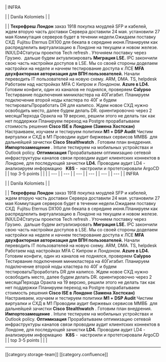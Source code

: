 





| INFRA

 | 
| Danila Kolomiets | 
|    

 | 
|  **Техрефреш Лондон**  заказ 1918 покупка моудлей SFP и кабелей,  ждем вторую часть доставки Сервера доставили 24 мая. установили 27 мая Коммутация серверов будет в течении недели.Ожидаем поставку СХД  Fujitsu Eternus DX100 для бекапа в середине июня.Планируем как распредлелить виртуализацию в Лондоне на текущем и новом железе. INX/LD4Cтатусы проектов Tech refresh . Уточняем поставку через Грузию.  дальше будем актуализировать **Миграция LSE.**  IPC закончили свою часть настройки доступов в LSE. Мы со своей стороны доделаем настройки на неделе и начнем тестирование доступа к ЛСЕ **MFA двухфакторная авторизация для ВПН пользователей.** Начали переводить IT пользователей на новую схему. ARM, DMA. TS, helpdesk Работаем над настройках MFA С Кипром и Лондоном. **Azure в LD4.** Готовим конфиги, один из каналов не поднялся, проверяем **Calypso** Тестирвание подключения миникластера на 40Гигабит. Планируем подключение второй ноды кластера по 40Г и будем тестироватьПроработать DR для калипсо. Ждем новое СХД нужно освободить место, далее будем делать DR. ориентировочно через 2 месяцаПерхода Оракла на 19 версию, решили этого не делать так как нет поддержки Планируем переход на Postgre прорабатываем стоимость решения **Cisco ISE в Лондоне (Замена Хостскан)**  Настраиваем, изучаем и тестируем политики **М1 + DSP Audit**  Чистим виртуалки и СХД в М1 Проводим аудит биржевых сервисов ММВБ  для дальнейшей зачистки **Cisco Stealthwatch**  . Готовим план внедрения. **Импортозамещение** . Intune тестируем на мобильных устройствах и Outlook policy. **Оптимизация** Прорабатываем оптимизацию сетевой инфраструктуры каналов связи проводим аудит клиентских коннектов в Лондоне, для последующей зачистки **LD4.**  Проводим аудит LD4 - анализируем информацию   **K8S**  -  настроили и протетсировали ArgoCD  | 
| top 3-5 points | 
|  | 
|  --- | 
|  --- | 
|  --- | 
|  --- | 
|  --- | 
|  --- | 
| INFRA

 | 
| Danila Kolomiets | 
|    

 | 
|  **Техрефреш Лондон**  заказ 1918 покупка моудлей SFP и кабелей,  ждем вторую часть доставки Сервера доставили 24 мая. установили 27 мая Коммутация серверов будет в течении недели.Ожидаем поставку СХД  Fujitsu Eternus DX100 для бекапа в середине июня.Планируем как распредлелить виртуализацию в Лондоне на текущем и новом железе. INX/LD4Cтатусы проектов Tech refresh . Уточняем поставку через Грузию.  дальше будем актуализировать **Миграция LSE.**  IPC закончили свою часть настройки доступов в LSE. Мы со своей стороны доделаем настройки на неделе и начнем тестирование доступа к ЛСЕ **MFA двухфакторная авторизация для ВПН пользователей.** Начали переводить IT пользователей на новую схему. ARM, DMA. TS, helpdesk Работаем над настройках MFA С Кипром и Лондоном. **Azure в LD4.** Готовим конфиги, один из каналов не поднялся, проверяем **Calypso** Тестирвание подключения миникластера на 40Гигабит. Планируем подключение второй ноды кластера по 40Г и будем тестироватьПроработать DR для калипсо. Ждем новое СХД нужно освободить место, далее будем делать DR. ориентировочно через 2 месяцаПерхода Оракла на 19 версию, решили этого не делать так как нет поддержки Планируем переход на Postgre прорабатываем стоимость решения **Cisco ISE в Лондоне (Замена Хостскан)**  Настраиваем, изучаем и тестируем политики **М1 + DSP Audit**  Чистим виртуалки и СХД в М1 Проводим аудит биржевых сервисов ММВБ  для дальнейшей зачистки **Cisco Stealthwatch**  . Готовим план внедрения. **Импортозамещение** . Intune тестируем на мобильных устройствах и Outlook policy. **Оптимизация** Прорабатываем оптимизацию сетевой инфраструктуры каналов связи проводим аудит клиентских коннектов в Лондоне, для последующей зачистки **LD4.**  Проводим аудит LD4 - анализируем информацию   **K8S**  -  настроили и протетсировали ArgoCD  | 
| top 3-5 points | 
|  | 







*****

[[category.storage-team]] 
[[category.confluence]] 
